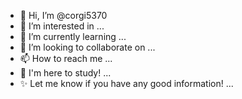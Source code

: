 - 👋 Hi, I’m @corgi5370
- 👀 I’m interested in ...
- 🌱 I’m currently learning ...
- 💞️ I’m looking to collaborate on ...
- 📫 How to reach me ...
- 🎫 I'm here to study! ...
- ✨ Let me know if you have any good information! ...
<!---
corgi5370/corgi5370 is a ✨ special ✨ repository because its `README.md` (this file) appears on your GitHub profile.
You can click the Preview link to take a look at your changes.
--->
